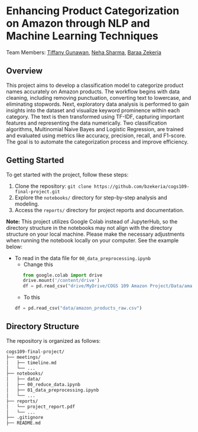 # Enhancing Product Categorization on Amazon through NLP and Machine Learning Techniques

Team Members: [Tiffany Gunawan](https://github.com/kuwtiiff), [Neha Sharma](https://github.com/nehasharma732), [Baraa Zekeria](https://github.com/bzekeria)

<a id='overview'></a>
## Overview
This project aims to develop a classification model to categorize product names accurately on Amazon products. The workflow begins with data cleaning, including removing punctuation, converting text to lowercase, and eliminating stopwords. Next, exploratory data analysis is performed to gain insights into the dataset and visualize keyword prominence within each category. The text is then transformed using TF-IDF, capturing important features and representing the data numerically. Two classification algorithms, Multinomial Naive Bayes and Logistic Regression, are trained and evaluated using metrics like accuracy, precision, recall, and F1-score. The goal is to automate the categorization process and improve efficiency.

<a id='start'></a>
## Getting Started

To get started with the project, follow these steps:
<!--2. Install the required dependencies: `pip install -r requirements.txt`-->
1. Clone the repository: `git clone https://github.com/bzekeria/cogs109-final-project.git`
1. Explore the `notebooks/` directory for step-by-step analysis and modeling.
1. Access the `reports/` directory for project reports and documentation.

**Note:** This project utilizes Google Colab instead of JupyterHub, so the directory structure in the notebooks may not align with the directory structure on your local machine. Please make the necessary adjustments when running the notebook locally on your computer. See the example below:
  - To read in the data file for ```00_data_preprocessing.ipynb```
    - Change this
    ```py
       from google.colab import drive 
       drive.mount('/content/drive')
       df = pd.read_csv("drive/MyDrive/COGS 109 Amazon Project/Data/amazon_products_raw.csv")
    ``` 
    -  To this
    ```py
    df = pd.read_csv("data/amazon_products_raw.csv")
    ```

<a id='directory'></a>
## Directory Structure

The repository is organized as follows:

```bash
cogs109-final-project/
├── meetings/
│   ├── timeline.md
│   └── ...
├── notebooks/
│   ├── data/
│   ├── 00_reduce_data.ipynb
│   ├── 01_data_preprocessing.ipynb
│   └── ...
├── reports/
│   └── project_report.pdf
│   └── ...
├── .gitignore
├── README.md
```

